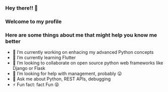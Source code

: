 ### Hey there!! 👋
### Welcome to my profile
### Here are some things about me that might help you know me better
<!--
**vishu221b/vishu221b** is a ✨ _special_ ✨ repository because its `README.md` (this file) appears on your GitHub profile.

Here are some ideas to get you started:
-->
- 🔭 I’m currently working on enhacing my advanced Python concepts
- 🌱 I’m currently learning Flutter
- 👯 I’m looking to collaborate on open source python web frameworks like Django or Flask
- 🤔 I’m looking for help with management, probably 😛 
- 💬 Ask me about Python, REST APIs, debugging
- ⚡ Fun fact: fact Fun 😝  


<!--
### Hi there 👋

[![Welcome Friend](/counter.svg)](http://.com/)
- 📫 How to reach me: ...
- 😄 Pronouns: ...
<table>
  <thead>
    <tr>
      <th><h3 style="text-align: left;">Find me</h3></th>
      <th><h3 style="text-align: left;">Join me</h3></th>
    </tr>
  </thead>
  <tbody>
    <tr>
      <td valign="top" width="49%">
        <ul>
          <li>🐦 Twitter: <a href="https://twitter.com/s">https://twitter.com/s</a></li>
          <li>🖥 Organization: <a href="http://cerebralx.com/">http://cerebralx.com/</a></li>
          <li>📝 Blog: <a href="http://.com/">http://.com/</a></li>
          <li>🅼 Medium: <a href="https://medium.com/@.">https://medium.com/@.</a></li>
          <li>🅳 Dev.to: <a href="https://dev.to/">https://dev.to/</a></li>
        </ul>
      </td>
      <td valign="top" width="49%">
        <li>🔭 I’m currently working on <strong>Publishing Code Tutorials</strong>.</li>
        <li>🌱 I’m currently learning <strong>Golang</strong></li>
        <li>👯 I’m looking to collaborate on <strong>open source</strong>.</li>
        <li>🤔 I’m looking for contribtors for <strong></strong>.</li>
        <li>💬 Ask me about <strong>Python, Data Engineering, GatsbyJS</strong>.</li>
      </td>
    </tr>
  </tbody>
</table>
-->
